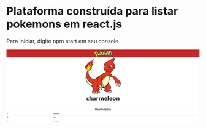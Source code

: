 # Plataforma construída para listar pokemons em react.js

Para iniciar, digite npm start em seu console



<img src='https://github.com/rosenildoluiz/pokemonapi/blob/master/public/imageReadme.png?raw=true' />
